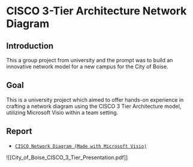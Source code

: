 # CISCO 3-Tier Architecture Network Diagram

## Introduction

This a group project from university and the prompt was to build an innovative network model for a new campus for the City of Boise.

## Goal

This is a university project which aimed to offer hands-on experience in crafting a network diagram using the CISCO 3 Tier Architecture model, utilizing Microsoft Visio within a team setting.

## Report

- [`CISCO Network Diagram (Made with Microsoft Visio)`](https://github.com/sammig6i/city_of_boise_cisco_3tier_network/blob/main/cisco_3_layer_network_model.pdf)

![[City_of_Boise_CISCO_3_Tier_Presentation.pdf]]

<object 
src="./City_of_Boise_CISCO_3_Tier_Presentation.pdf" 
width=700px 
height=700px
type="application/pdf">
<embed src="./City_of_Boise_CISCO_3_Tier_Presentation.pdf">
</embed>
</object>
